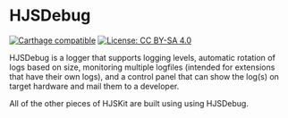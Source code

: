# HJSDebug

[![Carthage compatible](https://img.shields.io/badge/Carthage-compatible-4BC51D.svg?style=flat)](https://github.com/Carthage/Carthage)
[![License: CC BY-SA 4.0](https://img.shields.io/badge/License-CC%20BY--SA%204.0-lightgrey.svg)](https://creativecommons.org/licenses/by-sa/4.0/)

HJSDebug is a logger that supports logging levels, automatic rotation of logs based on size, monitoring multiple logfiles
(intended for extensions that have their own logs), and a control panel that can show the log(s) on target hardware and
mail them to a developer.

All of the other pieces of HJSKit are built using using HJSDebug.
